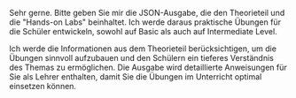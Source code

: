 Sehr gerne. Bitte geben Sie mir die JSON-Ausgabe, die den Theorieteil und die "Hands-on Labs" beinhaltet. Ich werde daraus praktische Übungen für die Schüler entwickeln, sowohl auf Basic als auch auf Intermediate Level. 

Ich werde die Informationen aus dem Theorieteil berücksichtigen, um die Übungen sinnvoll aufzubauen und den Schülern ein tieferes Verständnis des Themas zu ermöglichen. Die Ausgabe wird detaillierte Anweisungen für Sie als Lehrer enthalten, damit Sie die Übungen im Unterricht optimal einsetzen können. 

